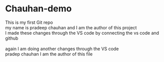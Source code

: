 # Chauhan-demo
This is my first Git repo 
<br>
my name is pradeep chauhan and I am the author of this project 
<br>
I made these changes through the VS code by connecting the vs code and github  
<br>
again I am doing another changes through the VS code 
<br> 
pradep chauhan 
I am the author of this file 